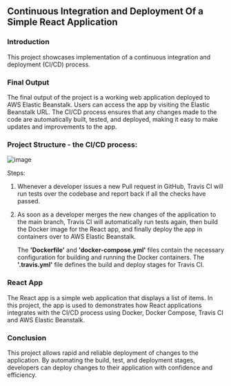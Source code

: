 ## Continuous Integration and Deployment Of a Simple React Application

### Introduction

This project showcases implementation of a continuous integration and deployment (CI/CD) process.

### Final Output

The final output of the project is a working web application deployed to AWS Elastic Beanstalk. Users can access the app by visiting the Elastic Beanstalk URL. 
The CI/CD process ensures that any changes made to the code are automatically built, tested, and deployed, making it easy to make updates and improvements to the app.

### Project Structure - the CI/CD process:


![image](https://user-images.githubusercontent.com/117165801/227231485-785f781f-481b-47cb-b2cf-0d4177969da6.png)

Steps:

1. Whenever a developer issues a new Pull request in GitHub, Travis CI will run tests over the codebase and report back if all the checks have passed.
2. As soon as a developer merges the new changes of the application to the main branch, Travis CI will automatically run tests again, then build the Docker image for the React app, and finally deploy the app in containers over to AWS Elastic Beanstalk.


   The **'Dockerfile'** and **'docker-compose.yml'** files contain the necessary configuration for building and running the Docker containers.
   The **'.travis.yml'** file defines the build and deploy stages for Travis CI.

### React App

The React app is a simple web application that displays a list of items. In this project, the app is used to demonstrates how React applications integrates with the CI/CD process using Docker, Docker Compose, Travis CI and AWS Elastic Beanstalk.

### Conclusion

This project allows rapid and reliable deployment of changes to the application.
By automating the build, test, and deployment stages, developers can deploy changes to their application with confidence and efficiency.
